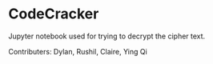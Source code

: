 # CodeCracker
Jupyter notebook used for trying to decrypt the cipher text.

Contributers: 
Dylan, Rushil, Claire, Ying Qi

